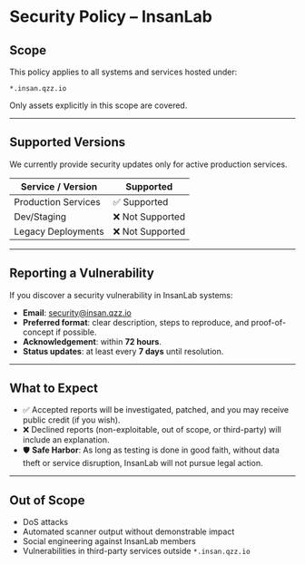 # Security Policy – InsanLab

## Scope
This policy applies to all systems and services hosted under:

```
*.insan.qzz.io
```

Only assets explicitly in this scope are covered.

---

## Supported Versions
We currently provide security updates only for active production services.

| Service / Version   | Supported          |
| ------------------- | ------------------ |
| Production Services | ✅ Supported       |
| Dev/Staging         | ❌ Not Supported   |
| Legacy Deployments  | ❌ Not Supported   |

---

## Reporting a Vulnerability
If you discover a security vulnerability in InsanLab systems:

- **Email**: security@insan.qzz.io  
- **Preferred format**: clear description, steps to reproduce, and proof-of-concept if possible.  
- **Acknowledgement**: within **72 hours**.  
- **Status updates**: at least every **7 days** until resolution.  

---

## What to Expect
- ✅ Accepted reports will be investigated, patched, and you may receive public credit (if you wish).  
- ❌ Declined reports (non-exploitable, out of scope, or third-party) will include an explanation.  
- 🛡️ **Safe Harbor**: As long as testing is done in good faith, without data theft or service disruption, InsanLab will not pursue legal action.

---

## Out of Scope
- DoS attacks  
- Automated scanner output without demonstrable impact  
- Social engineering against InsanLab members  
- Vulnerabilities in third-party services outside `*.insan.qzz.io`

